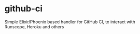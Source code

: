 # github-ci
Simple Elixir/Phoenix based handler for GitHub CI, to interact with Runscope, Heroku and others
